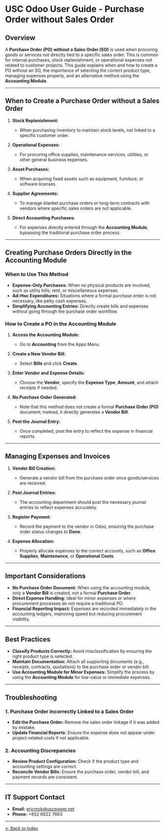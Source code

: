 # USC Odoo User Guide - Purchase Order without Sales Order

## Overview
A **Purchase Order (PO) without a Sales Order (SO)** is used when procuring goods or services not directly tied to a specific sales order. This is common for internal purchases, stock replenishment, or operational expenses not related to customer projects. This guide explains when and how to create a PO without an SO, the importance of selecting the correct product type, managing expenses properly, and an alternative method using the **Accounting Module**.

---

## When to Create a Purchase Order without a Sales Order

1. **Stock Replenishment:**
      - When purchasing inventory to maintain stock levels, not linked to a specific customer order.

2. **Operational Expenses:**
      - For procuring office supplies, maintenance services, utilities, or other general business expenses.

3. **Asset Purchases:**
      - When acquiring fixed assets such as equipment, furniture, or software licenses.

4. **Supplier Agreements:**
      - To manage blanket purchase orders or long-term contracts with vendors where specific sales orders are not applicable.

5. **Direct Accounting Purchases:**
      - For expenses directly entered through the **Accounting Module**, bypassing the traditional purchase order process.

---

## Creating Purchase Orders Directly in the Accounting Module

### When to Use This Method

- **Expense-Only Purchases:** When no physical products are involved, such as utility bills, rent, or miscellaneous expenses.
- **Ad-Hoc Expenditures:** Situations where a formal purchase order is not necessary, like petty cash expenses.
- **Simplifying Accounting Entries:** Directly create bills and expenses without going through the purchase order workflow.

### How to Create a PO in the Accounting Module

1. **Access the Accounting Module:**
      - Go to **Accounting** from the Apps Menu.

2. **Create a New Vendor Bill:**
      - Select **Bills** and click **Create**.

3. **Enter Vendor and Expense Details:**
      - Choose the **Vendor**, specify the **Expense Type**, **Amount**, and attach receipts if needed.

4. **No Purchase Order Generated:**
      - Note that this method does not create a formal **Purchase Order (PO)** document; instead, it directly generates a **Vendor Bill**.

5. **Post the Journal Entry:**
      - Once completed, post the entry to reflect the expense in financial reports.

---

## Managing Expenses and Invoices

1. **Vendor Bill Creation:**
      - Generate a vendor bill from the purchase order once goods/services are received.

2. **Post Journal Entries:**
      - The accounting department should post the necessary journal entries to reflect expenses accurately.

3. **Register Payment:**
      - Record the payment to the vendor in Odoo, ensuring the purchase order status changes to **Done**.

4. **Expense Allocation:**
      - Properly allocate expenses to the correct accounts, such as **Office Supplies**, **Maintenance**, or **Operational Costs**.

---

## Important Considerations

- **No Purchase Order Document:** When using the accounting module, only a **Vendor Bill** is created, not a formal **Purchase Order**.
- **Direct Expense Handling:** Ideal for minor expenses or where procurement processes do not require a traditional PO.
- **Financial Reporting Impact:** Expenses are recorded immediately in the accounting ledgers, improving speed but reducing procurement visibility.

---

## Best Practices

- **Classify Products Correctly:** Avoid misclassification by ensuring the right product type is selected.
- **Maintain Documentation:** Attach all supporting documents (e.g., receipts, contracts, quotations) to the purchase order or vendor bill.
- **Use Accounting Module for Minor Expenses:** Simplify the process by using the **Accounting Module** for low-value or immediate expenses.

---

## Troubleshooting

### 1. Purchase Order Incorrectly Linked to a Sales Order

- **Edit the Purchase Order:** Remove the sales order linkage if it was added by mistake.
- **Update Financial Reports:** Ensure the expense does not appear under project-related costs if not applicable.

### 2. Accounting Discrepancies

- **Review Product Configuration:** Check if the product type and accounting settings are correct.
- **Reconcile Vendor Bills:** Ensure the purchase order, vendor bill, and payment records are consistent.

---

## IT Support Contact

- **Email:** [ericmok@uscpower.net](mailto:ericmok@uscpower.net)
- **Phone:** +852 6622 7663

---

[<- Back to Index](../../user-guide.index.md)

